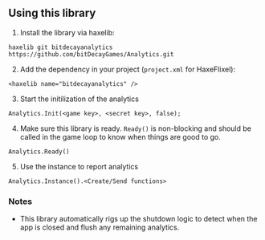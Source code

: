## Using this library

1. Install the library via haxelib: 

`haxelib git bitdecayanalytics https://github.com/bitDecayGames/Analytics.git`

2. Add the dependency in your project (`project.xml` for HaxeFlixel):

`<haxelib name="bitdecayanalytics" />`

3. Start the initilization of the analytics

`Analytics.Init(<game key>, <secret key>, false);`

4. Make sure this library is ready. `Ready()` is non-blocking and should be called in the game loop to know when things are good to go.

`Analytics.Ready()`

5. Use the instance to report analytics

`Analytics.Instance().<Create/Send functions>`

### Notes

* This library automatically rigs up the shutdown logic to detect when the app is closed and flush any remaining analytics.
